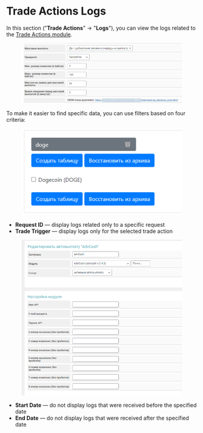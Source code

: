 # Trade Actions Logs

In this section ("**Trade Actions**" -> "**Logs**"), you can view the logs related to the [Trade Actions module](https://premiumexchanger.com/tradeapi/).

<figure><img src="../../../.gitbook/assets/image (827).png" alt=""><figcaption></figcaption></figure>

To make it easier to find specific data, you can use filters based on four criteria:

<figure><img src="../../../.gitbook/assets/image (967).png" alt=""><figcaption></figcaption></figure>

* **Request ID** — display logs related only to a specific request
* **Trade Trigger** — display logs only for the selected trade action

<figure><img src="../../../.gitbook/assets/image (1220).png" alt=""><figcaption></figcaption></figure>

* **Start Date** — do not display logs that were received before the specified date
* **End Date** — do not display logs that were received after the specified date
